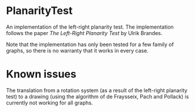 # PlanarityTest
 An implementation of the left-right planarity test.
 The implementation follows the paper <i>The Left-Right Planarity Test</i> by Ulrik Brandes.
 
 Note that the implementation has only been tested for a few family of graphs, so there is no warranty that it works in every case.
 
# Known issues
The translation from a rotation system (as a result of the left-right planarity test) to a drawing (using the algorithm of de Fraysseix, Pach and Pollack) is currently not working for all graphs.

